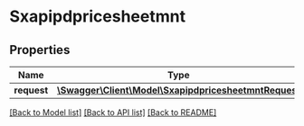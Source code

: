# Sxapipdpricesheetmnt

## Properties
Name | Type | Description | Notes
------------ | ------------- | ------------- | -------------
**request** | [**\Swagger\Client\Model\SxapipdpricesheetmntRequest**](SxapipdpricesheetmntRequest.md) |  | [optional] 

[[Back to Model list]](../README.md#documentation-for-models) [[Back to API list]](../README.md#documentation-for-api-endpoints) [[Back to README]](../README.md)


